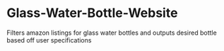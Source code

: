 # Glass-Water-Bottle-Website
Filters amazon listings for glass water bottles and outputs desired bottle based off user specifications

